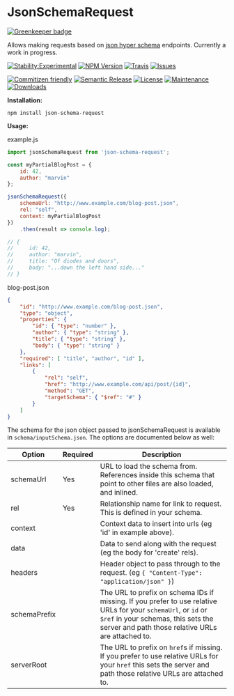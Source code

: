 # JsonSchemaRequest

[![Greenkeeper badge](https://badges.greenkeeper.io/ReactiveRaven/JsonSchemaRequest.svg)](https://greenkeeper.io/)

Allows making requests based on [json hyper schema](http://json-schema.org/) endpoints. Currently a work in progress.

[![Stability:Experimental](https://img.shields.io/badge/stability-experimental-orange.svg?style=flat-square&maxAge=2592000)](https://nodejs.org/api/documentation.html#documentation_stability_index)
[![NPM Version](https://img.shields.io/npm/v/json-schema-request.svg?style=flat-square&maxAge=3600)](https://www.npmjs.com/package/json-schema-request)
[![Travis](https://img.shields.io/travis/ReactiveRaven/JsonSchemaRequest.svg?style=flat-square&maxAge=3600)](https://travis-ci.org/ReactiveRaven/JsonSchemaRequest)
[![Issues](https://img.shields.io/github/issues/reactiveraven/jsonschemarequest.svg?style=flat-square&maxAge=3600)](https://github.com/reactiveraven/JsonSchemaRequest/issues)

[![Commitizen friendly](https://img.shields.io/badge/commitizen-friendly-brightgreen.svg?style=flat-square&maxAge=2592000)](http://commitizen.github.io/cz-cli/)
[![Semantic Release](https://img.shields.io/badge/%20%20%F0%9F%93%A6%F0%9F%9A%80-semantic--release-e10079.svg?style=flat-square&maxAge=2592000)](https://github.com/semantic-release/semantic-release)
[![License](https://img.shields.io/npm/l/json-schema-request.svg?style=flat-square&maxAge=2592000)](http://spdx.org/licenses/MIT)
[![Maintenance](https://img.shields.io/maintenance/yes/2017.svg?maxAge=2592000&style=flat-square&maxAge=2592000)](https://github.com/reactiveraven/JsonSchemaRequest/issues)
[![Downloads](https://img.shields.io/npm/dm/json-schema-request.svg?style=flat-square&maxAge=25200)](https://www.npmjs.com/package/json-schema-request)

**Installation:**

```shell
npm install json-schema-request
```

**Usage:**

example.js
```js
import jsonSchemaRequest from 'json-schema-request';

const myPartialBlogPost = {
    id: 42,
    author: "marvin"
};

jsonSchemaRequest({
    schemaUrl: "http://www.example.com/blog-post.json",
    rel: "self",
    context: myPartialBlogPost
})
    .then(result => console.log);

// {
//     id: 42,
//     author: "marvin",
//     title: "Of diodes and doors",
//     body: "...down the left hand side..."
// }
```

blog-post.json
```json
{
    "id": "http://www.example.com/blog-post.json",
    "type": "object",
    "properties": {
        "id": { "type": "number" },
        "author": { "type": "string" },
        "title": { "type": "string" },
        "body": { "type": "string" }
    },
    "required": [ "title", "author", "id" ],
    "links": [
        {
            "rel": "self",
            "href": "http://www.example.com/api/post/{id}",
            "method": "GET",
            "targetSchema": { "$ref": "#" }
        }
    ]
}
```

The schema for the json object passed to jsonSchemaRequest is available in `schema/inputSchema.json`. The options are documented below as well:

| Option | Required | Description |
|----|----|----|
| schemaUrl | Yes | URL to load the schema from. References inside this schema that point to other files are also loaded, and inlined. |
| rel | Yes | Relationship name for link to request. This is defined in your schema. |
| context | | Context data to insert into urls (eg 'id' in example above). |
| data | | Data to send along with the request (eg the body for 'create' rels). |
| headers | | Header object to pass through to the request. (eg `{ "Content-Type": "application/json" }`) |
| schemaPrefix | | The URL to prefix on schema IDs if missing. If you prefer to use relative URLs for your `schemaUrl`, or `id` or `$ref` in your schemas, this sets the server and path those relative URLs are attached to. |
| serverRoot | | The URL to prefix on `href`s if missing. If you prefer to use relative URLs for your `href` this sets the server and path those relative URLs are attached to. |
